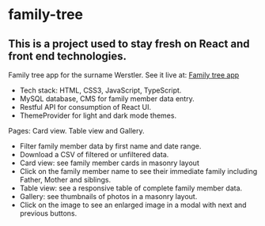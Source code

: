 # family-tree
 
<h2>This is a project used to stay fresh on React and front end technologies.</h2>
<p>Family tree app for the surname Werstler. See it live at: <a href="https://www.guicoder.com/werstlerfamily">Family tree app</a></p>
<ul>
    <li>Tech stack: HTML, CSS3, JavaScript, TypeScript.</li>
    <li>MySQL database, CMS for family member data entry.</li>
    <li>Restful API for consumption of React UI.</li>
    <li>ThemeProvider for light and dark mode themes.</li>
</ul>
<p>Pages: Card view. Table view and Gallery.</p>
<ul>
    <li>Filter family member data by first name and date range. 
        <li>Download a CSV of filtered or unfiltered data.</li>
    </li>
    <li>Card view: see family member cards in masonry layout
        <li>Click on the family member name to see their immediate family including Father, Mother and siblings.</li>
    </li>
    <li>Table view: see a responsive table of complete family member data.</li>
    <li>Gallery: see thumbnails of photos in a masonry layout.
        <li>Click on the image to see an enlarged image in a modal with next and previous buttons.</li>
    </li>

</ul>
